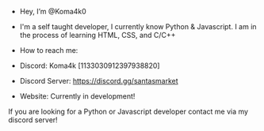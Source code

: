 - Hey, I’m @Koma4k0
- I'm a self taught developer, I currently know Python & Javascript. I am in the process of learning HTML, CSS, and C/C++

- How to reach me:
- Discord: Koma4k [1133030912397938820]
- Discord Server: https://discord.gg/santasmarket
- Website: Currently in development!

If you are looking for a Python or Javascript developer contact me via my discord server!
